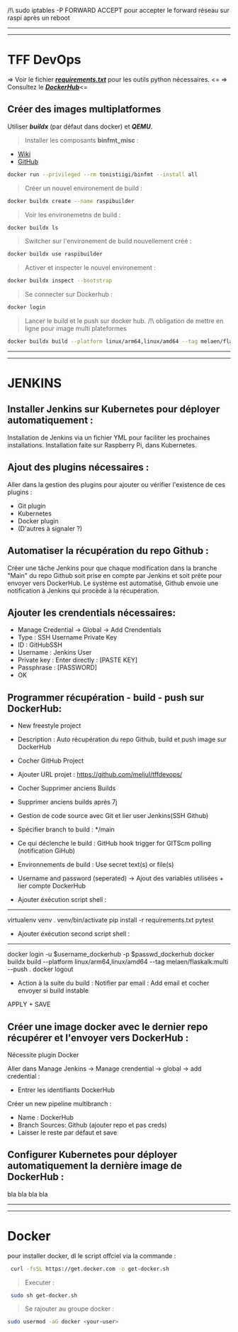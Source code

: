 /!\ sudo iptables -P FORWARD ACCEPT pour accepter le forward réseau sur raspi après un reboot

---
---
# TFF DevOps
=> Voir le fichier ***[requirements.txt](https://github.com/meljul/tffdevops/blob/main/requirements.txt)*** pour les outils python nécessaires. <=
=> Consultez le ***[DockerHub](https://hub.docker.com/r/melaen/flaskalk)***<=
## Créer des images multiplatformes
Utiliser ***buildx*** (par défaut dans docker) et ***QEMU***.
> Installer les composants **binfmt_misc** :
- [Wiki](https://en.wikipedia.org/wiki/Binfmt_misc)
- [GitHub](https://github.com/tonistiigi/binfmt)


```sh
docker run --privileged --rm tonistiigi/binfmt --install all
```

> Créer un nouvel environement de build :

```sh
docker buildx create --name raspibuilder
```

> Voir les environemetns de build :

```sh
docker buildx ls
```

> Switcher sur l'environement de build nouvellement créé :

```sh
docker buildx use raspibuilder
```

> Activer et inspecter le nouvel environement :

```sh
docker buildx inspect --bootstrap
```

> Se connecter sur Dockerhub :

```sh
docker login
```

> Lancer le build et le push sur docker hub. /!\ obligation de mettre en ligne pour image multi plateformes

```sh
docker buildx build --platform linux/arm64,linux/amd64 --tag melaen/flaskalk:multi --push .
```
---
---
# JENKINS
## Installer Jenkins sur Kubernetes pour déployer automatiquement :
Installation de Jenkins via un fichier YML pour faciliter les prochaines installations.
Installation faite sur Raspberry Pi, dans Kubernetes.
## Ajout des plugins nécessaires :
Aller dans la gestion des plugins pour ajouter ou vérifier l'existence de ces plugins : 
- Git plugin
- Kubernetes
- Docker plugin
- (D'autres à signaler ?)

## Automatiser la récupération du repo Github :

Créer une tâche Jenkins pour que chaque modification dans la branche "Main" du repo Github soit prise
en compte par Jenkins et soit prête pour envoyer vers DockerHub.
Le système est automatisé, Github envoie une notification à Jenkins qui procède à la récupération.

## Ajouter les crendentials nécessaires:

- Manage Credential -> Global -> Add Crendentials
- Type : SSH Username Private Key
- ID : GitHubSSH
- Username : Jenkins User
- Private key : Enter directly : [PASTE KEY]
- Passphrase : [PASSWORD]
- OK

## Programmer récupération - build - push sur DockerHub: 

- New freestyle project

- Description : Auto récupération du repo Github, build et push image sur DockerHub
- Cocher GitHub Project
- Ajouter URL projet : https://github.com/meljul/tffdevops/
- Cocher Supprimer anciens Builds
- Supprimer anciens builds après 7j

- Gestion de code source avec Git et lier user Jenkins(SSH Github)
- Spécifier branch to build : */main
- Ce qui déclenche le build : GitHub hook trigger for GITScm polling (notification GiHub)

- Environnements de build : Use secret text(s) or file(s)
- Username and password (seperated) -> Ajout des variables utilisées + lier compte DockerHub
- Ajouter éxécution script shell : 
---
virtualenv venv
. venv/bin/activate 
pip install -r requirements.txt
pytest 

- Ajouter éxécution second script shell : 
---
docker login -u $username_dockerhub -p $passwd_dockerhub
docker buildx build --platform linux/arm64,linux/amd64 --tag melaen/flaskalk:multi --push .
docker logout

- Action à la suite du build : Notifier par email : Add email et cocher envoyer si build instable

APPLY + SAVE

## Créer une image docker avec le dernier repo récupérer et l'envoyer vers DockerHub :
Nécessite plugin Docker

Aller dans Manage Jenkins -> Manage crendential -> global -> add credential :
- Entrer les identifiants DockerHub

Créer un new pipeline multibranch : 
- Name : DockerHub
- Branch Sources: Github (ajouter repo et pas creds)
- Laisser le reste par défaut et save


## Configurer Kubernetes pour déployer automatiquement la dernière image de DockerHub :
bla bla
bla bla

---
---
# Docker
pour installer docker, dl le script offciel via la commande :

```sh
 curl -fsSL https://get.docker.com -o get-docker.sh
```

> Executer : 

```sh
 sudo sh get-docker.sh
```

> Se rajouter au groupe docker :

```sh
sudo usermod -aG docker <your-user>
```

